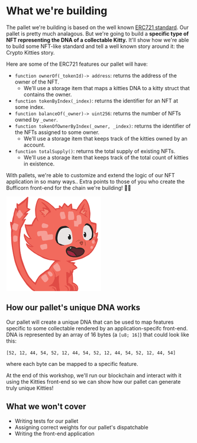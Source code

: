 # What we're building

The pallet we're building is based on the well known [ERC721 standard](https://eips.ethereum.org/EIPS/eip-721).
Our pallet is pretty much analagous.
But we're going to build a **specific type of NFT representing the DNA of a collectable Kitty.** 
It'll show how we're able to build some NFT-like standard and tell a well known story around it: the Crypto Kitties story. 

Here are some of the ERC721 features our pallet will have: 

* `function ownerOf(_tokenId)-> address`: returns the address of the owner of the NFT. 
    * We'll use a storage item that maps a kitties DNA to a kitty struct that contains the owner. 
* `function tokenByIndex(_index)`: returns the identifier for an NFT at some index.
* `function balanceOf(_owner)-> uint256`: returns the number of NFTs owned by `_owner`.
* `function tokenOfOwnerByIndex(_owner, _index)`: returns the identifier of the NFTs assigned to some owner.
    * We'll use a storage item that keeps track of the kitties owned by an account.
* `function totalSupply()`: returns the total supply of existing NFTs.
    * We'll use a storage item that keeps track of the total count of kitties in existence.

With pallets,  we're able to customize and extend the logic of our NFT application in so many ways.. 
Extra points to those of you who create the Bufficorn front-end for the chain we're building! 🦬🦄

<!-- slide:break-40 -->

![avatar](assets/cat-avatar.png)

## How our pallet's unique DNA works

Our pallet will create a unique DNA that can be used to map features specific to some collectable rendered by an application-specifc front-end.
DNA is represented by an array of 16 bytes (a `[u8; 16]`) that could look like this:

`[52, 12, 44, 54, 52, 12, 44, 54, 52, 12, 44, 54, 52, 12, 44, 54]`

where each byte can be mapped to a specific feature. 

At the end of this workshop, we'll run our blockchain and interact with it using the Kitties front-end so we can show how our pallet can generate truly unique Kitties!
## What we won't cover

* Writing tests for our pallet
* Assigning correct weights for our pallet's dispatchable 
* Writing the front-end application 
